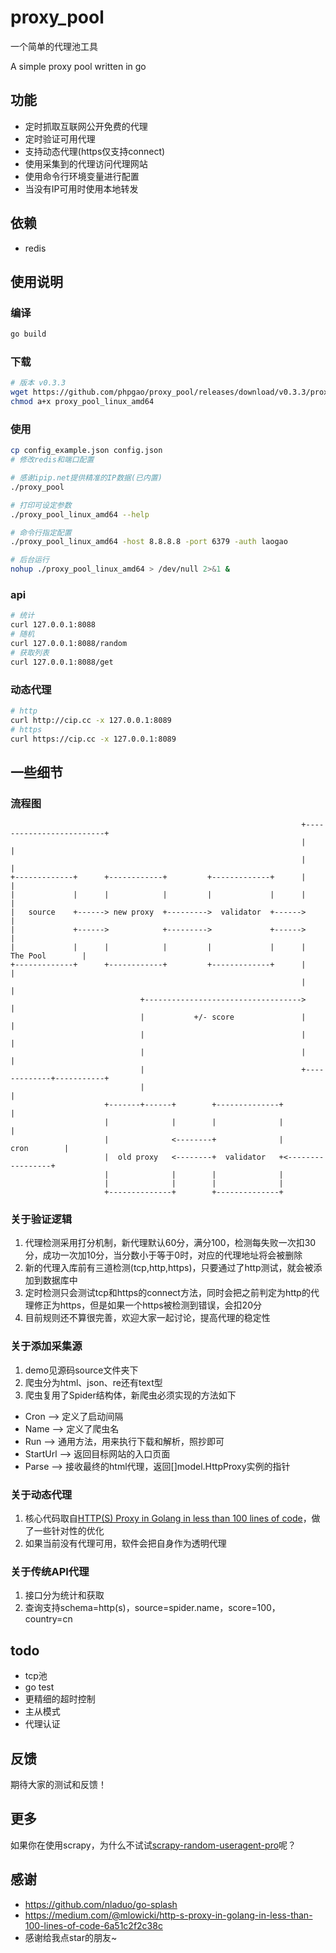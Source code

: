 # proxy_pool

一个简单的代理池工具

A simple proxy pool written in go

## 功能

 - 定时抓取互联网公开免费的代理
 - 定时验证可用代理
 - 支持动态代理(https仅支持connect)
 - 使用采集到的代理访问代理网站
 - 使用命令行环境变量进行配置
 - 当没有IP可用时使用本地转发

## 依赖

 - redis

## 使用说明

### 编译

```bash
go build
```

### 下载

```bash
# 版本 v0.3.3
wget https://github.com/phpgao/proxy_pool/releases/download/v0.3.3/proxy_pool_linux_amd64
chmod a+x proxy_pool_linux_amd64
```

### 使用

```bash
cp config_example.json config.json
# 修改redis和端口配置

# 感谢ipip.net提供精准的IP数据(已内置)
./proxy_pool

# 打印可设定参数
./proxy_pool_linux_amd64 --help

# 命令行指定配置
./proxy_pool_linux_amd64 -host 8.8.8.8 -port 6379 -auth laogao

# 后台运行
nohup ./proxy_pool_linux_amd64 > /dev/null 2>&1 &
```

### api

```bash
# 统计
curl 127.0.0.1:8088
# 随机
curl 127.0.0.1:8088/random
# 获取列表
curl 127.0.0.1:8088/get
```

### 动态代理

```bash
# http
curl http://cip.cc -x 127.0.0.1:8089
# https
curl https://cip.cc -x 127.0.0.1:8089
```

## 一些细节

### 流程图

```
                                                                 +-------------------------+
                                                                 |                         |
                                                                 |                         |
+-------------+      +------------+         +-------------+      |                         |
|             |      |            |         |             |      |                         |
|   source    +------> new proxy  +--------->  validator  +------>                         |
|             +------>            +--------->             +------>                         |
|             |      |            |         |             |      |         The Pool        |
+-------------+      +------------+         +-------------+      |                         |
                                                                 |                         |
                             +----------------------------------->                         |
                             |           +/- score               |                         |
                             |                                   |                         |
                             |                                   |                         |
                             |                                   +-------------+-----------+
                             |                                                 |
                     +-------+------+        +--------------+                  |
                     |              |        |              |                  |
                     |              <--------+              |      cron        |
                     |  old proxy   <--------+  validator   +<-----------------+
                     |              |        |              |
                     |              |        |              |
                     +--------------+        +--------------+

```

### 关于验证逻辑

 1. 代理检测采用打分机制，新代理默认60分，满分100，检测每失败一次扣30分，成功一次加10分，当分数小于等于0时，对应的代理地址将会被删除
 1. 新的代理入库前有三道检测(tcp,http,https)，只要通过了http测试，就会被添加到数据库中
 1. 定时检测只会测试tcp和https的connect方法，同时会把之前判定为http的代理修正为https，但是如果一个https被检测到错误，会扣20分
 1. 目前规则还不算很完善，欢迎大家一起讨论，提高代理的稳定性

### 关于添加采集源

 1. demo见源码source文件夹下
 1. 爬虫分为html、json、re还有text型
 1. 爬虫复用了Spider结构体，新爬虫必须实现的方法如下
 
   - Cron --> 定义了启动间隔
   - Name --> 定义了爬虫名
   - Run -->  通用方法，用来执行下载和解析，照抄即可
   - StartUrl --> 返回目标网站的入口页面
   - Parse --> 接收最终的html代理，返回[]model.HttpProxy实例的指针
 
### 关于动态代理

 1. 核心代码取自[HTTP(S) Proxy in Golang in less than 100 lines of code](https://medium.com/@mlowicki/http-s-proxy-in-golang-in-less-than-100-lines-of-code-6a51c2f2c38c)，做了一些针对性的优化
 1. 如果当前没有代理可用，软件会把自身作为透明代理

### 关于传统API代理
 
 1. 接口分为统计和获取
 2. 查询支持schema=http(s)，source=spider.name，score=100，country=cn

## todo

 - tcp池
 - go test
 - 更精细的超时控制
 - 主从模式
 - 代理认证

## 反馈

期待大家的测试和反馈！

## 更多

如果你在使用scrapy，为什么不试试[scrapy-random-useragent-pro](https://github.com/phpgao/scrapy-random-useragent-pro)呢？

## 感谢
 
- https://github.com/nladuo/go-splash
- https://medium.com/@mlowicki/http-s-proxy-in-golang-in-less-than-100-lines-of-code-6a51c2f2c38c
- 感谢给我点star的朋友~
